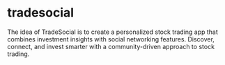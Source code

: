 # tradesocial
The idea of TradeSocial is to create a personalized stock trading app that combines investment insights with social networking features. Discover, connect, and invest smarter with a community-driven approach to stock trading.
